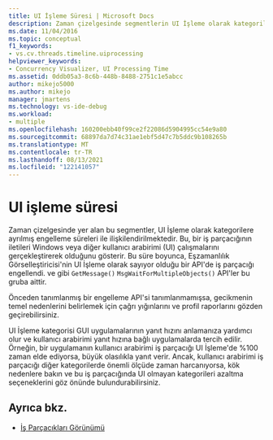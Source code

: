 ```yaml
---
title: UI İşleme Süresi | Microsoft Docs
description: Zaman çizelgesinde segmentlerin UI İşleme olarak kategorilere ayrılmış engelleme zamanları ile ilişkili olduğunu öğrenin.
ms.date: 11/04/2016
ms.topic: conceptual
f1_keywords:
- vs.cv.threads.timeline.uiprocessing
helpviewer_keywords:
- Concurrency Visualizer, UI Processing Time
ms.assetid: 0ddb05a3-8c6b-448b-8488-2751c1e5abcc
author: mikejo5000
ms.author: mikejo
manager: jmartens
ms.technology: vs-ide-debug
ms.workload:
- multiple
ms.openlocfilehash: 160200ebb40f99ce2f22086d5904995cc54e9a80
ms.sourcegitcommit: 68897da7d74c31ae1ebf5d47c7b5ddc9b108265b
ms.translationtype: MT
ms.contentlocale: tr-TR
ms.lasthandoff: 08/13/2021
ms.locfileid: "122141057"
---
```

# <a name="ui-processing-time"></a>UI işleme süresi
Zaman çizelgesinde yer alan bu segmentler, UI İşleme olarak kategorilere ayrılmış engelleme süreleri ile ilişkilendirilmektedir. Bu, bir iş parçacığının iletileri Windows veya diğer kullanıcı arabirimi (UI) çalışmalarını gerçekleştirerek olduğunu gösterir. Bu süre boyunca, Eşzamanlılık Görselleştiricisi'nin UI İşleme olarak sayıyor olduğu bir API'de iş parçacığı engellendi. ve gibi `GetMessage()` `MsgWaitForMultipleObjects()` API'ler bu gruba aittir.

 Önceden tanımlanmış bir engelleme API'si tanımlanmamışsa, gecikmenin temel nedenlerini belirlemek için çağrı yığınlarını ve profil raporlarını gözden geçirebilirsiniz.

 UI İşleme kategorisi GUI uygulamalarının yanıt hızını anlamanıza yardımcı olur ve kullanıcı arabirimi yanıt hızına bağlı uygulamalarda tercih edilir. Örneğin, bir uygulamanın kullanıcı arabirimi iş parçacığı UI İşleme'de %100 zaman elde ediyorsa, büyük olasılıkla yanıt verir. Ancak, kullanıcı arabirimi iş parçacığı diğer kategorilerde önemli ölçüde zaman harcanıyorsa, kök nedenlere bakın ve bu iş parçacığında UI olmayan kategorileri azaltma seçeneklerini göz önünde bulundurabilirsiniz.

## <a name="see-also"></a>Ayrıca bkz.
- [İş Parçacıkları Görünümü](../profiling/threads-view-parallel-performance.md)